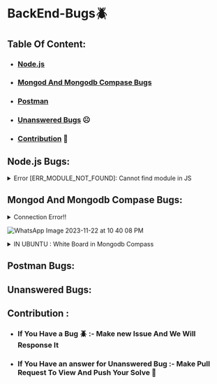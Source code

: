 # BackEnd-Bugs🪲


## Table Of Content:

- ### [Node.js](#nodejs-bugs)

- ### [Mongod And Mongodb Compase Bugs](#mongod-and-mongodb-compase-bugs)

- ### [Postman](#postman-bugs)

- ### [Unanswered Bugs](#unanswered-bugs) ☹️

- ### [Contribution](#contribution) 🤗

  

## Node.js Bugs:
<details>
      <summary>
      Error [ERR_MODULE_NOT_FOUND]: Cannot find module in JS
      </summary>
  
      
      when you set the "type" attribute to "module" in your package. json file:
  #### but the file extension when importing
  #### ex:
  #### import {sum} from './another-file'  "wrong"
  #### import {sum} from './another-file'  "right"
  
</details>

## Mongod And Mongodb Compase Bugs:

<details>
  
  <summary>  
  Connection Error!!
    
  ![WhatsApp Image 2023-11-22 at 10 40 08 PM](https://github.com/EmanMohamed36/BackEnd-Bugs/assets/74449080/8cb4ef73-c407-4719-999e-a78d998d34ff)

  </summary>
  
  - ### IN WINDOWS:
    ```
    Press the Windows + R    
    ```
    ```
    Type services.msc and hit Enter
    ```
    ```
    Search MongoDB.exe. Right click on it and select Start
    ```
- ### IN UBUNTU:

  - Make Sure Your Mongod is run Successfully:
    ```bash
    Mongod
    ```
  - Start Mongod And Make it Active

    ```bash
    sudo systemctl start mongod
    ```

</details>

<details>
    <summary>
    IN UBUNTU : White Board in Mongodb Compass
    </summary>
    
#### The Problem in Mongodb Compass Version 
``````bash
wget https://downloads.mongodb.com/compass/mongodb-compass_1.39.3_amd64.deb
``````
``````bash
sudo dpkg -i mongodb-compass_1.39.3_amd64.deb
``````
``````bash
mongodb-compass
``````

</details>

## Postman Bugs:

## Unanswered Bugs:

## Contribution :
- ### If You Have a Bug 🪲 :- Make new Issue And We Will Response It
- ### If You Have an answer for Unanswered Bug :-  Make Pull Request To View And Push Your Solve  💪
